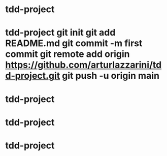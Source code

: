 # tdd-project
# tdd-project git init git add README.md git commit -m first commit git remote add origin https://github.com/arturlazzarini/tdd-project.git git push -u origin main
# tdd-project
# tdd-project
# tdd-project
